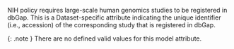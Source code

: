 NIH policy requires large-scale human genomics studies to be registered in dbGap. This is a Dataset-specific attribute indicating the unique identifier (i.e., accession) of the corresponding study that is registered in dbGap.


{: .note }
There are no defined valid values for this model attribute.
